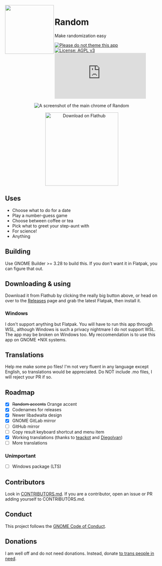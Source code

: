 <img align="left" style="vertical-align: middle;" width="160" height="160" src="https://codeberg.org/foreverxml/random/raw/branch/main/data/icon.png">

# Random
Make randomization easy

[![Please do not theme this app](https://stopthemingmy.app/badge.svg)](https://stopthemingmy.app) [![License: AGPL v3](https://img.shields.io/badge/License-AGPL%20v3-blue.svg)](https://codeberg.org/foreverxml/random/src/branch/main/COPYING) [![Matrix](https://img.shields.io/matrix/randomgtk:matrix.org?label=Chat&server_fqdn=matrix.org)](https://matrix.to/#/#randomgtk:matrix.org)

<p align="center"><img alt="A screenshot of the main chrome of Random" src="https://codeberg.org/foreverxml/random/raw/branch/main/screenshots/number.png" /></p>

<p align="center"><a href='https://flathub.org/apps/details/page.codeberg.foreverxml.Random'><img width='240' alt='Download on Flathub' src='https://flathub.org/assets/badges/flathub-badge-en.png'/></a></p>

## Uses
- Choose what to do for a date
- Play a number-guess game
- Choose between coffee or tea
- Pick what to greet your step-aunt with
- For science!
- Anything
## Building
Use GNOME Builder >= 3.28 to build this. If you don't want it in Flatpak, you can figure that out.
## Downloading & using
Download it from Flathub by clicking the really big button above, or head on over to the [Releases](https://codeberg.org/foreverxml/random/releases) page and grab the latest Flatpak, then install it.
### Windows
I don't support anything but Flatpak. You will have to run this app through WSL, although Windows is such a privacy nightmare I do not support WSL. The app may be broken on Windows too. My reccomendation is to use this app on GNOME *NIX systems.
## Translations
Help me make some po files! I'm not very fluent in any language except English, so translations would be appreciated. Do NOT include .mo files, I will reject your PR if so.
## Roadmap
- [x] ~~Random accents~~ Orange accent
- [x] Codenames for releases
- [x] Newer libadwaita design
- [x] GNOME GitLab mirror
- [ ] GitHub mirror
- [ ] Copy result keyboard shortcut and menu item
- [x] Working translations (thanks to [teackot](https://codeberg.org/teackot) and [DiegoIvan](https://codeberg.org/DiegoIvan)) 
- [ ] More translations
### Unimportant
- [ ] Windows package (LTS)
## Contributors
Look in [CONTRIBUTORS.md](https://codeberg.org/foreverxml/random/src/branch/main/CONTRIBUTORS.md). If you are a contributor, open an issue or PR adding yourself to CONTRIBUTORS.md.
## Conduct
This project follows the [GNOME Code of Conduct](https://wiki.gnome.org/Foundation/CodeOfConduct).
## Donations
I am well off and do not need donations. Instead, donate [to trans people in need](https://nitter.snopyta.org/search?q=%23TransCrowdFund).